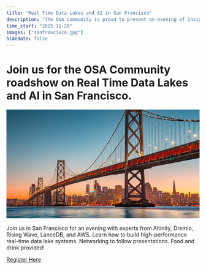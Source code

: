 ```yaml
---
title: "Real Time Data Lakes and AI in San Francisco"
description: "​The OSA Community is proud to present an evening of insights and networking in San Francisco, featuring experts from Altinity, Dremio, RisingWave, LanceDB, and AWS. Join us!"
time_start: "2025-11-20"
images: ["sanfrancisco.jpg"]
hidedate: false
---
```



# Join us for the OSA Community roadshow on Real Time Data Lakes and AI in San Francisco. 
<a href="https://luma.com/d3s6oabp" target="_blank" ><img src="sanfrancisco.jpg" alt="Real Time Data Lakes in San Francisco" class="img-fluid" /></a>

​Join us in San Francisco for an evening with experts from Altinity, Dremio, Rising Wave, LanceDB, and AWS. Learn how to build high-performance real-time data lake systems. Networking to follow presentations. Food and drink provided!

[Register Here](https://luma.com/d3s6oabp)




##  